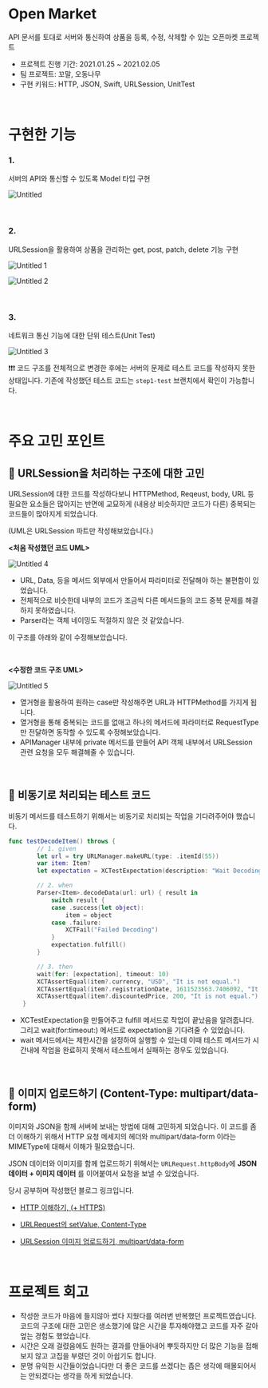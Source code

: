 

# Open Market

API 문서를 토대로 서버와 통신하여 상품을 등록, 수정, 삭제할 수 있는 오픈마켓 프로젝트

- 프로젝트 진행 기간: 2021.01.25 ~ 2021.02.05
- 팀 프로젝트: 꼬말, 오동나무
- 구현 키워드: HTTP, JSON, Swift, URLSession, UnitTest  

<br>

# 구현한 기능

### 1.

서버의 API와 통신할 수 있도록 Model 타입 구현

![Untitled](https://user-images.githubusercontent.com/73867548/121780967-a3b9b600-cbdd-11eb-9a8c-2f8b6f57ca4f.png)

<br>

### 2.

URLSession을 활용하여 상품을 관리하는 get, post, patch, delete 기능 구현

![Untitled 1](https://user-images.githubusercontent.com/73867548/121780968-a5837980-cbdd-11eb-89ad-a755493a188f.png)

![Untitled 2](https://user-images.githubusercontent.com/73867548/121780970-a61c1000-cbdd-11eb-8d94-65ad54520294.png)

<br>

### 3.

네트워크 통신 기능에 대한 단위 테스트(Unit Test)

![Untitled 3](https://user-images.githubusercontent.com/73867548/121780973-a74d3d00-cbdd-11eb-9ed4-e9c510522d86.png)

❗️❗️❗️ 코드 구조를 전체적으로 변경한 후에는 서버의 문제로 테스트 코드를 작성하지 못한 상태입니다. 기존에 작성했던 테스트 코드는 `step1-test` 브랜치에서 확인이 가능합니다.

<br>

# 주요 고민 포인트

## 🤔 URLSession을 처리하는 구조에 대한 고민

 URLSession에 대한 코드를 작성하다보니 HTTPMethod, Reqeust, body, URL 등 필요한 요소들은 많아지는 반면에 교묘하게 (내용상 비슷하지만 코드가 다른) 중복되는 코드들이 많아지게 되었습니다. <br>

(UML은 URLSession 파트만 작성해보았습니다.) <br>

**<처음 작성했던 코드 UML>**

![Untitled 4](https://user-images.githubusercontent.com/73867548/121780975-a7e5d380-cbdd-11eb-83c0-8939b7d5a821.png)

- URL, Data, 등을 메서드 외부에서 만들어서 파라미터로 전달해야 하는 불편함이 있었습니다.
- 전체적으로 비슷한데 내부의 코드가 조금씩 다른 메서드들의 코드 중복 문제를 해결하지 못하였습니다.
- Parser라는 객체 네이밍도 적절하지 않은 것 같았습니다.

이 구조를 아래와 같이 수정해보았습니다. 

<br>

**<수정한 코드 구조 UML>**

![Untitled 5](https://user-images.githubusercontent.com/73867548/121780977-a9170080-cbdd-11eb-9ee4-d63dc2355ad0.png)


- 열거형을 활용하여 원하는 case만 작성해주면 URL과 HTTPMethod를 가지게 됩니다.
- 열거형을 통해 중복되는 코드를 없애고 하나의 메서드에 파라미터로 RequestType만 전달하면 동작할 수 있도록 수정해보았습니다.
- APIManager 내부에 private 메서드를 만들어 API 객체 내부에서 URLSession 관련 요청을 모두 해결해줄 수 있습니다.

<br>

## 🤔 비동기로 처리되는 테스트 코드

 비동기 메서드를 테스트하기 위해서는 비동기로 처리되는 작업을 기다려주어야 했습니다.

```swift
func testDecodeItem() throws {
        // 1. given
        let url = try URLManager.makeURL(type: .itemId(55))
        var item: Item?
        let expectation = XCTestExpectation(description: "Wait Decoding")

        // 2. when
        Parser<Item>.decodeData(url: url) { result in
            switch result {
            case .success(let object):
                item = object
            case .failure:
                XCTFail("Failed Decoding")
            }
            expectation.fulfill()
        }

        // 3. then
        wait(for: [expectation], timeout: 10)
        XCTAssertEqual(item?.currency, "USD", "It is not equal.")
        XCTAssertEqual(item?.registrationDate, 1611523563.7406092, "It is not equal.")
        XCTAssertEqual(item?.discountedPrice, 200, "It is not equal.")
    }

```

- XCTestExpectation을 만들어주고 fulfill 메서드로 작업이 끝났음을 알려줍니다. 그리고 wait(for:timeout:) 메서드로 expectation을 기다려줄 수 있었습니다.
- wait 메서드에서는 제한시간을 설정하여 실행할 수 있는데 이때 테스트 메서드가 시간내에 작업을 완료하지 못해서 테스트에서 실패하는 경우도 있었습니다.

<br>

## 🤔 이미지 업로드하기 (Content-Type: multipart/data-form)

 이미지와 JSON을 함께 서버에 보내는 방법에 대해 고민하게 되었습니다. 이 코드를 좀 더 이해하기 위해서 HTTP 요청 메세지의 헤더와 multipart/data-form 이라는 MIMEType에 대해서 이해가 필요했습니다. <br>

 JSON 데이터와 이미지를 함께 업로드하기 위해서는 `URLRequest.httpBody`에 **JSON 데이터 + 이미지 데이터** 를 이어붙여서 요청을 보낼 수 있었습니다. <br>

당시 공부하며 작성했던 블로그 링크입니다.

- [HTTP 이해하기, (+ HTTPS)](https://odong-tree.github.io/cs/2021/01/18/http/)    

- [URLRequest의 setValue, Content-Type](https://odong-tree.github.io/ios/2021/01/30/urlrequest_mimetype/)      

- [URLSession 이미지 업로드하기, multipart/data-form](https://odong-tree.github.io/ios/2021/02/03/multipart_data-form/)    

<br>

# 프로젝트 회고
- 작성한 코드가 마음에 들지않아 썼다 지웠다를 여러번 반복했던 프로젝트였습니다. 코드의 구조에 대한 고민은 생소했기에 많은 시간을 투자해야했고 코드를 자주 갈아엎는 경험도 했었습니다.
- 시간은 오래 걸렸음에도 원하는 결과를 만들어내어 뿌듯하지만 더 많은 기능을 접해보지 않고 고집을 부렸던 것이 아쉽기도 합니다.
- 분명 유익한 시간들이었습니다만 더 좋은 코드를 쓰겠다는 좁은 생각에 매몰되어서는 안되겠다는 생각을 하게 되었습니다.

<br>


